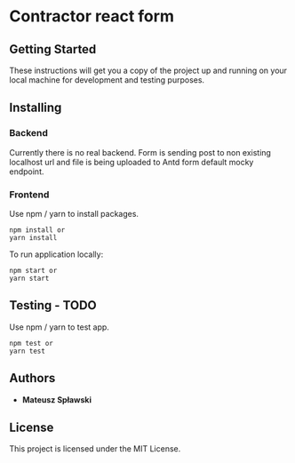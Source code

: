 # Contractor react form

## Getting Started

These instructions will get you a copy of the project up and running on your local machine for development and testing purposes.

## Installing

### Backend

Currently there is no real backend. Form is sending post to non existing localhost url and file is being uploaded to Antd form default mocky endpoint.

### Frontend

Use npm / yarn to install packages.

```
npm install or
yarn install
```

To run application locally:

```
npm start or
yarn start
```

## Testing - TODO

Use npm / yarn to test app.

```
npm test or
yarn test
```

## Authors

- **Mateusz Spławski**

## License

This project is licensed under the MIT License.
